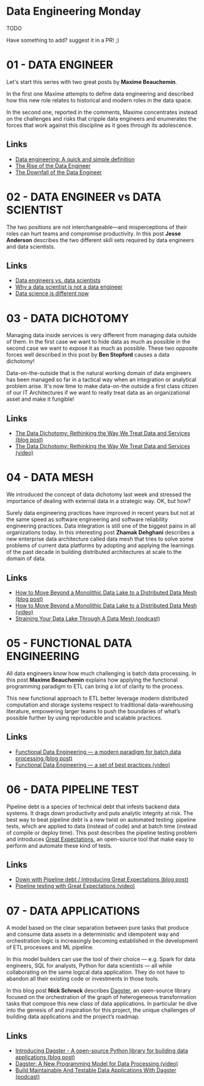 # Data Engineering Monday
TODO

Have something to add? suggest it in a PR! ;)

# 01 - DATA ENGINEER
Let's start this series with two great posts by  **Maxime Beauchemin**.

In  the first one Maxime  attempts to define data engineering and described how this new role relates to historical and modern roles in the data space. 

In the second one, reported in the comments, Maxime concentrates instead on the challenges and risks that cripple data engineers and enumerates the forces that work against this discipline as it goes through its adolescence.

## Links
- [Data engineering: A quick and simple definition](https://www.oreilly.com/ideas/data-engineering-a-quick-and-simple-definition)
- [The Rise of the Data Engineer](https://www.freecodecamp.org/news/the-rise-of-the-data-engineer-91be18f1e603/)
- [The Downfall of the Data Engineer](https://medium.com/@maximebeauchemin/the-downfall-of-the-data-engineer-5bfb701e5d6b)


# 02 - DATA ENGINEER vs DATA SCIENTIST
The two positions are not interchangeable—and misperceptions of their roles can hurt teams and compromise productivity. In this post **Jesse Anderson** describes the two different skill sets required by data engineers and data scientists.

## Links
- [Data engineers vs. data scientists](https://www.oreilly.com/ideas/data-engineers-vs-data-scientists)
- [Why a data scientist is not a data engineer](https://www.oreilly.com/ideas/why-a-data-scientist-is-not-a-data-engineer)
- [Data science is different now](https://www.snowflake.com/blog/snowflake-launches-kafka-connector/)

# 03 - DATA DICHOTOMY
Managing data inside services is very different from managing data outside of them. In the first case we want to hide data as much as possible in the second case we want to expose it as much as possible. These two opposite forces well described in this post by **Ben Stopford** causes a data dichotomy! 

Data-on-the-outside that is the natural working domain of data engineers has been managed so far in a tactical way when an integration or analytical problem arise. It's now time to make data-on-the outside a first class citizen of our IT Architectures if we want to really treat  data as an organizational asset and make it fungible! 

## Links
- [The Data Dichotomy: Rethinking the Way We Treat Data and Services (blog post)](https://www.confluent.io/blog/data-dichotomy-rethinking-the-way-we-treat-data-and-services/)
- [The Data Dichotomy: Rethinking the Way We Treat Data and Services (video)](https://www.youtube.com/watch?v=2Vo-aMOyqbw)


# 04 - DATA MESH
We introduced the concept of data dichotomy last week and stressed the importance of dealing with external data in a strategic way. OK, but how?

Surely data engineering practices have improved in recent years but not at the same speed as software engineering and software reliability engineering practices. Data integration is still one of the biggest pains in all organizations today. In this interesting post **Zhamak Dehghani** describes a new enterprise data architecture called data mesh that tries to solve some problems of current data platforms by adopting and applying the learnings of the past decade in building distributed architectures at scale to the domain of data.

## Links
- [How to Move Beyond a Monolithic Data Lake to a Distributed Data Mesh (blog post)](https://martinfowler.com/articles/data-monolith-to-mesh.html)
- [How to Move Beyond a Monolithic Data Lake to a Distributed Data Mesh (video)](https://fast.wistia.net/embed/iframe/vys2juvzc3?videoFoam)
- [Straining Your Data Lake Through A Data Mesh (podcast)](https://www.dataengineeringpodcast.com/zhamak-dehghani-data-mesh-episode-90/)

# 05 - FUNCTIONAL DATA ENGINEERING
All data engineers know how much  challenging is batch data processing. In this post **Maxime Beauchemin** explains how applying the functional programming paradigm to ETL can bring a lot of clarity to the process.  

This new functional approach to ETL better leverage modern distributed computation and storage systems respect to traditional data-warehousing literature, empowering larger teams to push the boundaries of what’s possible further by using reproducible and scalable practices.

## Links
- [Functional Data Engineering — a modern paradigm for batch data processing (blog post)](https://medium.com/@maximebeauchemin/functional-data-engineering-a-modern-paradigm-for-batch-data-processing-2327ec32c42a)
- [Functional Data Engineering — a set of best practices (video)](https://www.youtube.com/watch?v=4Spo2QRTz1k)

# 06 - DATA PIPELINE TEST
Pipeline debt is a species of technical debt that infests backend data systems. It drags down productivity and puts analytic integrity at risk. The best way to beat pipeline debt is a new twist on automated testing: pipeline tests, which are applied to data (instead of code) and at batch time (instead of compile or deploy time). This post describes the pipeline testing problem and introduces [Great Expectations](https://docs.greatexpectations.io/en/latest/), an open-source tool that make easy to perform and automate these kind of tests.


## Links
- [Down with Pipeline debt / Introducing Great Expectations (blog post)](https://medium.com/@expectgreatdata/down-with-pipeline-debt-introducing-great-expectations-862ddc46782a)
- [Pipeline testing with Great Expectations (video)](https://learning.oreilly.com/videos/strata-data-conference/9781492025955/9781492025955-video319102)

# 07 - DATA APPLICATIONS
A model based on the clear separation between pure tasks that produce and consume data assets in a deterministic and idempotent way and orchestration logic is increasingly becoming established in the development of ETL processes and ML pipeline. 

In this model builders can use the tool of their choice — e.g. Spark for data engineers, SQL for analysts, Python for data scientists — all while collaborating on the same logical data application. They do not have to abandon all their existing code or investments in those tools. 

In this blog post **Nick Schrock** describes [Dagster](https://dagster.readthedocs.io/en/0.6.4/),  an open-source library focused on  the orchestration of the graph of heterogeneous  transformation tasks that compose this new class of data applications. In particular he dive into the genesis of and inspiration for this project, the unique challenges of building data applications and the project’s roadmap.

## Links
- [Introducing Dagster - A open-source Python library for building data applications (blog post)](https://medium.com/dagster-io/introducing-dagster-dbd28442b2b7)
- [Dagster: A New Programming Model for Data Processing (video)](https://www.youtube.com/watch?v=D_1VJapCscc)
- [Build Maintainable And Testable Data Applications With Dagster (podcast)](https://www.dataengineeringpodcast.com/dagster-data-applications-episode-104/)


